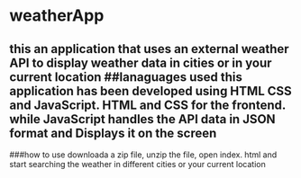 # weatherApp
this an application that uses an external weather API to display weather data in cities or in your current location
##lanaguages used
this application has been developed using HTML CSS and JavaScript. HTML and CSS for the frontend. while JavaScript handles the API data in JSON format and Displays it on the screen
---
###how to use
downloada a zip file, unzip the file, open index. html and start searching the weather in different cities or your current location
